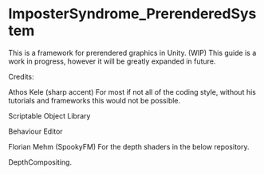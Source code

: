 # ImposterSyndrome_PrerenderedSystem
This is a framework for prerendered graphics in Unity. (WIP)
This guide is a work in progress, however it will be greatly expanded in future.

Credits:

Athos Kele (sharp accent) For most if not all of the coding style, without his tutorials and frameworks this would not be possible.

Scriptable Object Library

Behaviour Editor
 
Florian Mehm (SpookyFM) For the depth shaders in the below repository. 

DepthCompositing.
